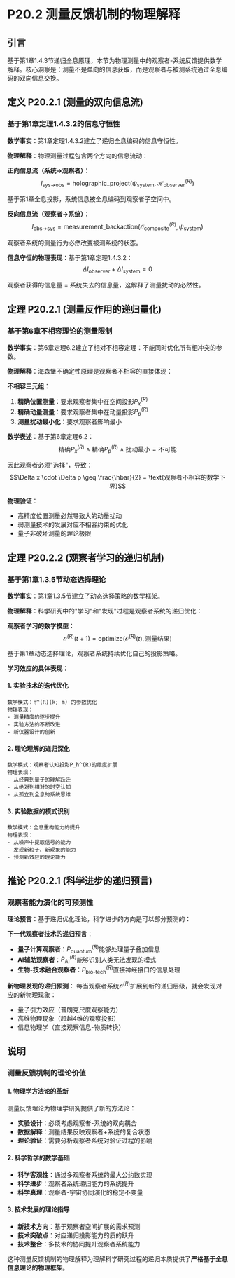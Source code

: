 # P20.2 测量反馈机制的物理解释

## 引言

基于第1章1.4.3节递归全息原理，本节为物理测量中的观察者-系统反馈提供数学解释。核心洞察是：测量不是单向的信息获取，而是观察者与被测系统通过全息编码的双向信息交换。

## 定义 P20.2.1 (测量的双向信息流)

### 基于第1章定理1.4.3.2的信息守恒性

**数学事实**：第1章定理1.4.3.2建立了递归全息编码的信息守恒性。

**物理解释**：物理测量过程包含两个方向的信息流动：

**正向信息流（系统→观察者）**：
$$I_{\text{sys→obs}} = \text{holographic\_project}(\psi_{\text{system}}, \mathcal{H}_{\text{observer}}^{(R)})$$

基于第1章全息投影，系统信息被全息编码到观察者子空间中。

**反向信息流（观察者→系统）**：
$$I_{\text{obs→sys}} = \text{measurement\_backaction}(\mathcal{O}_{\text{composite}}^{(R)}, \psi_{\text{system}})$$

观察者系统的测量行为必然改变被测系统的状态。

**信息守恒的物理表现**：基于第1章定理1.4.3.2：
$$\Delta I_{\text{observer}} + \Delta I_{\text{system}} = 0$$

观察者获得的信息量 = 系统失去的信息量，这解释了测量扰动的必然性。

## 定理 P20.2.1 (测量反作用的递归量化)

### 基于第6章不相容理论的测量限制

**数学事实**：第6章定理6.2建立了相对不相容定理：不能同时优化所有相冲突的参数。

**物理解释**：海森堡不确定性原理是观察者不相容的直接体现：

**不相容三元组**：
1. **精确位置测量**：要求观察者集中在空间投影$P_x^{(R)}$
2. **精确动量测量**：要求观察者集中在动量投影$P_p^{(R)}$
3. **测量扰动最小化**：要求观察者影响最小

**数学表述**：基于第6章定理6.2：
$$\text{精确}P_x^{(R)} \land \text{精确}P_p^{(R)} \land \text{扰动最小} = \text{不可能}$$

因此观察者必须"选择"，导致：
$$\Delta x \cdot \Delta p \geq \frac{\hbar}{2} = \text{观察者不相容的数学下界}$$

**物理验证**：
- 高精度位置测量必然导致大的动量扰动
- 弱测量技术的发展对应不相容约束的优化
- 量子非破坏测量的理论极限

## 定理 P20.2.2 (观察者学习的递归机制)

### 基于第1章1.3.5节动态选择理论

**数学事实**：第1章1.3.5节建立了动态选择策略的数学框架。

**物理解释**：科学研究中的"学习"和"发现"过程是观察者系统的递归优化：

**观察者学习的数学模型**：
$$\mathcal{O}^{(R)}(t+1) = \text{optimize}(\mathcal{O}^{(R)}(t), \text{测量结果})$$

基于第1章动态选择理论，观察者系统持续优化自己的投影策略。

**学习效应的具体表现**：

#### **1. 实验技术的迭代优化**
```
数学模式：η^(R)(k; m) 的参数优化
物理表现：
- 测量精度的逐步提升
- 实验方法的不断改进  
- 新仪器设计的创新
```

#### **2. 理论理解的递归深化**
```
数学模式：观察者认知投影P_h^(R)的维度扩展
物理表现：
- 从经典到量子的理解跃迁
- 从绝对到相对的时空认知
- 从孤立到全息的系统思维
```

#### **3. 实验数据的模式识别**
```
数学模式：全息重构能力的提升
物理表现：
- 从噪声中提取信号的能力
- 发现新粒子、新现象的能力
- 预测新效应的理论能力
```

## 推论 P20.2.1 (科学进步的递归预言)

### 观察者能力演化的可预测性

**理论预言**：基于递归优化理论，科学进步的方向是可以部分预测的：

**下一代观察者技术的递归预言**：
- **量子计算观察者**：$P_{\text{quantum}}^{(R)}$能够处理量子叠加信息
- **AI辅助观察者**：$P_{\text{AI}}^{(R)}$能够识别人类无法发现的模式
- **生物-技术融合观察者**：$P_{\text{bio-tech}}^{(R)}$直接神经接口的信息处理

**新物理发现的递归预测**：
每当观察者系统$\mathcal{O}^{(R)}$扩展到新的递归层级，就会发现对应的新物理现象：
- 量子引力效应（普朗克尺度观察能力）
- 高维物理现象（超越4维的观察投影）
- 信息物理学（直接观察信息-物质转换）

## 说明

### **测量反馈机制的理论价值**

#### **1. 物理学方法论的革新**
测量反馈理论为物理学研究提供了新的方法论：
- **实验设计**：必须考虑观察者-系统的双向耦合
- **数据解释**：测量结果反映观察者+系统的复合状态
- **理论验证**：需要分析观察者系统对验证过程的影响

#### **2. 科学哲学的数学基础**
- **科学客观性**：通过多观察者系统的最大公约数实现
- **科学进步**：观察者系统递归能力的系统提升
- **科学真理**：观察者-宇宙协同演化的稳定不变量

#### **3. 技术发展的理论指导**
- **新技术方向**：基于观察者空间扩展的需求预测
- **技术突破点**：对应递归投影能力的质的跃升
- **技术整合**：多技术的协同提升观察者系统能力

这种测量反馈机制的物理解释为理解科学研究过程的递归本质提供了**严格基于全息信息理论的物理框架**。